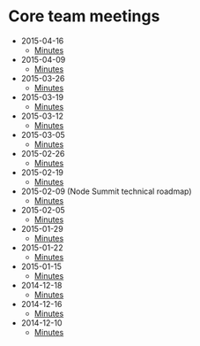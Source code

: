 # Core team meetings

* 2015-04-16
  - [Minutes](2015-04-16/minutes.html)
* 2015-04-09
  - [Minutes](2015-04-09/minutes.html)
* 2015-03-26
  - [Minutes](2015-03-26/minutes.html)
* 2015-03-19
  - [Minutes](2015-03-19/minutes.html)
* 2015-03-12
  - [Minutes](2015-03-12/minutes.html)
* 2015-03-05
  - [Minutes](2015-03-05/minutes.html)
* 2015-02-26
  - [Minutes](2015-02-26/minutes.html)
* 2015-02-19
  - [Minutes](2015-02-19/minutes.html)
* 2015-02-09 (Node Summit technical roadmap)
  - [Minutes](2015-02-09/minutes.html)
* 2015-02-05
  - [Minutes](2015-02-05/minutes.html)
* 2015-01-29
  - [Minutes](2015-01-29/minutes.html)
* 2015-01-22
  - [Minutes](2015-01-22/minutes.html)
* 2015-01-15
  - [Minutes](2015-01-15/minutes.html)
* 2014-12-18
  - [Minutes](2014-12-18/minutes.html)
* 2014-12-16
  - [Minutes](2014-12-16/minutes.html)
* 2014-12-10
  - [Minutes](2014-12-10/minutes.html)
